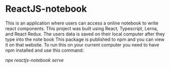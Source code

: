 # ReactJS-notebook

This is an application where users can access a online notebook to write react components.
This project was built using React, Typescript, Lerna, and React Redux. 
The users data is saved on their local computer after they type into the note book
This package is published to npm and you can view it on that website. 
To run this on your current computer you need to have npm installed and use this command:

*npx reactjs-notebook serve*
